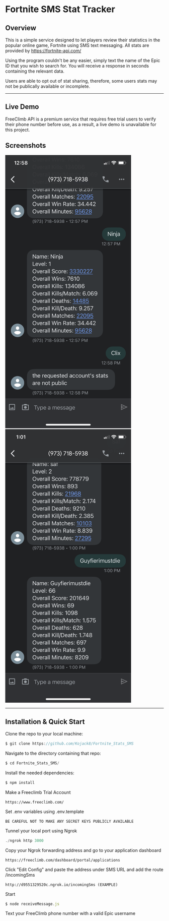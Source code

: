 # Fortnite SMS Stat Tracker

## Overview
This is a simple service designed to let players review their statistics in the 
popular online game, Fortnite using SMS text messaging. All stats are provided 
by https://fortnite-api.com/

Using the program couldn't be any easier, simply text the name of the Epic ID 
that you wish to search for. You will receive a response in seconds containing 
the relevant data.

Users are able to opt out of stat sharing, therefore, some users stats may not 
be publically available or incomplete.

***
## Live Demo

FreeClimb API is a premium service that requires free trial users to verify their 
phone number before use, as a result, a live demo is unavailable for this project.

## Screenshots 

<img src="./static/IMG_1291.PNG" width="400">
<img src="./static/IMG_1292.PNG" width="400">

***
## Installation & Quick Start

Clone the repo to your local machine: 
```js
$ git clone https://github.com/Kojack8/Fortnite_Stats_SMS
```
Navigate to the directory containing that repo:
```js
$ cd Fortnite_Stats_SMS/
```
Install the needed dependencies:
```js
$ npm install
```
Make a Freeclimb Trial Account
```http
https://www.freeclimb.com/
```
Set .env variables using .env.template
```
BE CAREFUL NOT TO MAKE ANY SECRET KEYS PUBLICLY AVAILABLE 
```
Tunnel your local port using Ngrok
```js
./ngrok http 3000
```
Copy your Ngrok forwarding address and go to your application dashboard
```http
https://freeclimb.com/dashboard/portal/applications
```
Click "Edit Config" and paste the address under SMS URL and add the route /incomingSms
```http
http://d9551329520c.ngrok.io/incomingSms (EXAMPLE)
```
Start
```js
$ node receiveMessage.js 
```
Text your FreeClimb phone number with a valid Epic username
